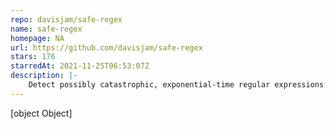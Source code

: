 ```yaml
---
repo: davisjam/safe-regex
name: safe-regex
homepage: NA
url: https://github.com/davisjam/safe-regex
stars: 176
starredAt: 2021-11-25T06:53:07Z
description: |-
    Detect possibly catastrophic, exponential-time regular expressions
---
```


[object Object]
